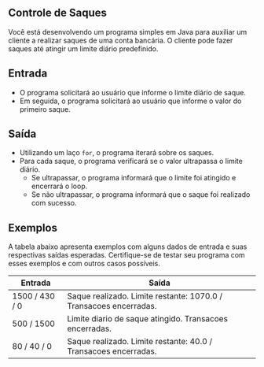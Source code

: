## Controle de Saques

Você está desenvolvendo um programa simples em Java para auxiliar um cliente a realizar saques de uma conta bancária. O cliente pode fazer saques até atingir um limite diário predefinido.

## Entrada

- O programa solicitará ao usuário que informe o limite diário de saque.
- Em seguida, o programa solicitará ao usuário que informe o valor do primeiro saque.

## Saída

- Utilizando um laço `for`, o programa iterará sobre os saques.
- Para cada saque, o programa verificará se o valor ultrapassa o limite diário.
  - Se ultrapassar, o programa informará que o limite foi atingido e encerrará o loop.
  - Se não ultrapassar, o programa informará que o saque foi realizado com sucesso.

## Exemplos

A tabela abaixo apresenta exemplos com alguns dados de entrada e suas respectivas saídas esperadas. Certifique-se de testar seu programa com esses exemplos e com outros casos possíveis.

| Entrada | Saída |
| ------- | ----- |
| 1500 / 430 / 0 | Saque realizado. Limite restante: 1070.0 / Transacoes encerradas. |
| 500 / 1500 | Limite diario de saque atingido. Transacoes encerradas. |
| 80 / 40 / 0 | Saque realizado. Limite restante: 40.0 / Transacoes encerradas. |
  
